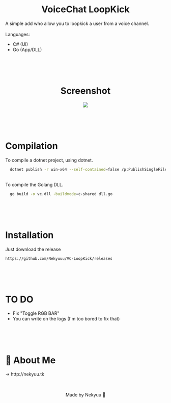 <h1 align="center">VoiceChat LoopKick</h1>


A simple add who allow you to loopkick a user from a voice channel.
<br>
<br>
Languages:
- C# (UI)
- Go (App/DLL)
<br>
<br>
<br>

<h1 align="center">Screenshot</h1>

<p align="center">
<img src="https://media.discordapp.net/attachments/928048927415078952/964064931932667934/2022-04-14_09-27-53.gif">
</p>
<br>
<br>
<br>
<h1>Compilation</h1>

To compile a dotnet project, using dotnet.

```bash
  dotnet publish -r win-x64 --self-contained=false /p:PublishSingleFile=true
```
<br>
To compile the Golang DLL.

```bash
  go build -o vc.dll -buildmode=c-shared dll.go
```
<br>
<br>
<br>
<h1>Installation</h1>

Just download the release

```
https://github.com/Nekyuuu/VC-LoopKick/releases
```
<br>
<br>
<br>

<h1>TO DO</h1>

- Fix "Toggle RGB BAR"
- You can write on the logs (I'm too bored to fix that)

<br>
<br>
<br>
<h1>🚀 About Me</h1>
-> http://nekyuu.tk

<br>
<br>
<br>

<p align="center">Made by Nekyuu 🌠</p>
